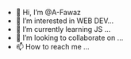 - 👋 Hi, I’m @A-Fawaz
- 👀 I’m interested in WEB DEV...
- 🌱 I’m currently learning JS ...
- 💞️ I’m looking to collaborate on ...
- 📫 How to reach me ...

<!---
A-Fawaz/A-Fawaz is a ✨ special ✨ repository because its `README.md` (this file) appears on your GitHub profile.
You can click the Preview link to take a look at your changes.
--->

